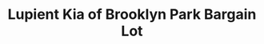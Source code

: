 ---
title: "Lupient Kia of Brooklyn Park Bargain Lot"
url: /brooklyn-park/lupient-kia-of-brooklyn-park-bargain-lot/
shop: car
---